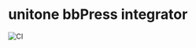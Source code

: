 # unitone bbPress integrator

![CI](https://github.com/inc2734/unitone-bbpress-integrator/workflows/CI/badge.svg)
